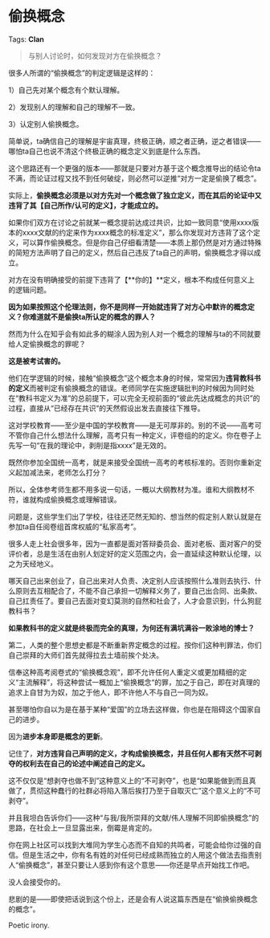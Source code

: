 # 偷换概念

Tags: **Clan**

> 与别人讨论时，如何发现对方在偷换概念？



很多人所谓的“偷换概念”的判定逻辑是这样的：

1）自己先对某个概念有个默认理解。

2）发现别人的理解和自己的理解不一致。

3）认定别人偷换概念。

简单说，ta确信自己的理解是宇宙真理，终极正确，顺之者正确，逆之者错误——哪怕ta自己也说不清这个终极正确的概念定义到底是什么东西。

这个思路还有一个更强的版本——那就是只要对方基于这个概念推导出的结论令ta不满，而论证过程又找不到任何破绽，则必然可以逆推“对方一定是偷换了概念”。

实际上，**偷换概念必须是以对方先对一个概念做了独立定义，而在其后的论证中又违背了其【自己所作/认可的定义】，才能成立的。**

如果你们双方在讨论之前就某一概念提前达成过共识，比如一致同意“使用xxxx版本的xxxx文献的约定来作为xxxx概念的标准定义”，那么你发现对方违背了这个定义，可以算作偷换概念。但是你自己仔细看清楚——本质上那仍然是对方通过特殊的简短方法声明了自己的定义，然后自己违反了ta自己的声明，偷换概念才得以成立。

对方在没有明确接受的前提下违背了【**你的】**定义，根本不构成任何意义上的逻辑问题。

**因为如果按照这个伦理法则，你不是同样一开始就违背了对方心中默许的概念定义？你难道就不是偷换ta所认定的概念的罪人？**

然而为什么在知乎会有如此多的糊涂人因为别人对一个概念的理解与ta的不同就要给人定偷换概念的罪呢？

**这是被考试害的。**

他们在学逻辑的时候，接触“偷换概念”这个概念本身的时候，常常因为**违背教科书的定义**而被判定有偷换概念的错误。老师同学在实施逻辑批判的时候因为同时处在“教科书定义为准”的总前提下，可以完全无视前面的“彼此先达成概念的共识”的过程，直接从“已经存在共识”的天然假设出发去直接往下推导。

这对学校教育——至少是中国的学校教育——是无可厚非的。别的不说——高考可不管你自己什么想法什么理解，高考只有一种定义，评卷组的的定义。你在卷子上先写一句“在我的理论中，剥削是指xxxx”是无效的。

既然你参加全国统一高考，就是来接受全国统一高考的考核标准的。否则你重新定义起加减法来，老师怎么打分？

所以，全体参考师生都不用多说一句话，一概以大纲教材为准。谁和大纲教材不符，谁就构成偷换概念或理解错误。

问题是，这些学生们出了学校，往往还茫然无知的、想当然的假定别人默认就是在参加ta自任阅卷组首席权威的“私家高考”。

很多人走上社会很多年，因为一直都是面对答辩委员会、面对老板、面对客户的受评价者，总是生活在由别人划定好的定义范围之内，会一直延续这种默认伦理，以之为天经地义。

哪天自己出来创业了，自己出来对人负责、决定别人应该按照什么准则去执行、什么原则去互相配合了，不能不自己承担一切解释义务了，要自己出合同、出条款、自己扛责任了。要自己去面对变幻莫测的自然和社会了，人才会意识到，什么狗屁教科书？

**如果教科书的定义就是终极而完全的真理，为何还有满坑满谷一败涂地的博士？**

第二，人类的整个思想史都是不断重新界定概念的过程。按你们这种判罪法，你们自己崇拜的大师们首先就得拉去土墙前挨个处决。

信奉这种高考阅卷式的“偷换概念观”，即不允许任何人重定义或更加精细的定义“主流解释”，将这种尝试一概加上“偷换概念“的罪，加之于自己，即在对真理的追求上自甘为为奴，加之于他人，即不许他人不与自己一同为奴。

甚至哪怕你自以为是在基于某种“爱国”的立场去这样做，你也是在阻碍这个国家自己的进步。

因为**进步本身即是概念的更新**。

记住了，**对方违背自己声明的定义，才构成偷换概念，并且任何人都有天然不可剥夺的权利去在自己的论述中阐述自己的定义。**

这不仅仅是“想剥夺也做不到”这种意义上的“不可剥夺”，也是“如果能做到而且真做了，贯彻这种蠢行的社群必将陷入落后挨打乃至于自取灭亡”这个意义上的“不可剥夺”。

并且我坦白告诉你们——这种“与我/我所崇拜的文献/伟人理解不同即偷换概念”的思路，在社会上一旦显露出来，倒霉是肯定的。

你在网上社区可以找到大堆同为学生心态而不自知的共鸣者，可能会给你过强的自信。但是生活之中，你有名有姓的对任何已经成熟而独立的人用这个做法去指责别人“偷换概念”，甚至只要让人感到你有这个意思——你还是早点开始找工作吧。

没人会接受你的。

悲剧的是——即使把话说到这个份上，还是会有人说这篇东西是在“偷换偷换概念的概念”。

Poetic irony.



